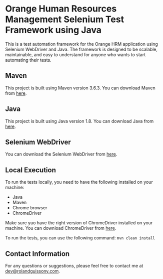# Orange Human Resources Management Selenium Test Framework using Java

This is a test automation framework for the Orange HRM application using Selenium WebDriver and Java. The framework is designed to be scalable, maintainable, and easy to understand for anyone who wants to start automating their tests.

## Maven
This project is built using Maven version 3.6.3. You can download Maven from [here](https://maven.apache.org/download.cgi).

## Java
This project is built using Java version 1.8. You can download Java from [here](https://www.oracle.com/java/technologies/javase-jdk8-downloads.html).

## Selenium WebDriver
You can download the Selenium WebDriver from [here](https://www.selenium.dev/downloads/).

## Local Execution
To run the tests locally, you need to have the following installed on your machine:
- Java
- Maven
- Chrome browser
- ChromeDriver

Make sure yuo have the right version of ChromeDriver installed on your machine. You can download ChromeDriver from [here](https://chromedriver.chromium.org/downloads).

To run the tests, you can use the following command:
```mvn clean install```

## Contact Information
For any questions or suggestions, please feel free to contact me at [dev@rolandguissony.com](mailto:dev@rolandguissony.com).